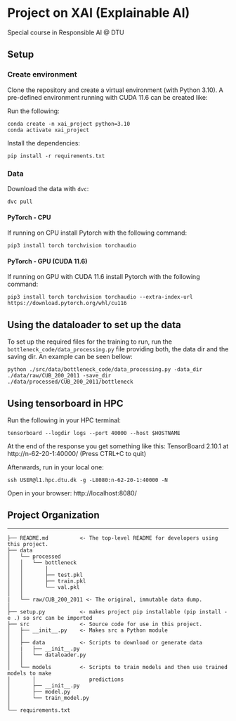 Project on XAI (Explainable AI)
==============================

Special course in Responsible AI @ DTU


## Setup

### Create environment
Clone the repository and create a virtual environment (with Python 3.10). A pre-defined environment running with CUDA 11.6 can be created like:

Run the following:

```
conda create -n xai_project python=3.10
conda activate xai_project
```

Install the dependencies:
```
pip install -r requirements.txt
```

### Data

Download the data with `dvc`:

``` 
dvc pull
```

#### PyTorch - CPU
If running on CPU install Pytorch with the following command:

```
pip3 install torch torchvision torchaudio
```

#### PyTorch - GPU (CUDA 11.6)
If running on GPU with CUDA 11.6 install Pytorch with the following command:
```
pip3 install torch torchvision torchaudio --extra-index-url https://download.pytorch.org/whl/cu116
```

## Using the dataloader to set up the data
To set up the required files for the training to run, run the ```bottleneck_code/data_processing.py``` file providing both, the data dir and the saving dir. An example can be seen bellow:
```
python ./src/data/bottleneck_code/data_processing.py -data_dir ./data/raw/CUB_200_2011 -save_dir ./data/processed/CUB_200_2011/bottleneck
```

## Using tensorboard in HPC
Run the following in your HPC terminal:
```
tensorboard --logdir logs --port 40000 --host $HOSTNAME
```
At the end of the response you get something like this: TensorBoard 2.10.1 at http://n-62-20-1:40000/ (Press CTRL+C to quit)

Afterwards, run in your local one:
```
ssh USER@l1.hpc.dtu.dk -g -L8080:n-62-20-1:40000 -N
```
Open in your browser: http://localhost:8080/
## Project Organization
------------

    ├── README.md          <- The top-level README for developers using this project.
    ├── data
    │   └── processed
    │   │   └── bottleneck
    │   │       │                 
    │   │       ├── test.pkl
    │   │       ├── train.pkl
    │   │       └── val.pkl
    │   │   
    |   └── raw/CUB_200_2011 <- The original, immutable data dump.
    │
    ├── setup.py           <- makes project pip installable (pip install -e .) so src can be imported
    ├── src                <- Source code for use in this project.
    │   ├── __init__.py    <- Makes src a Python module
    │   │
    │   ├── data           <- Scripts to download or generate data
    │   |   ├── __init__.py
    │   │   └── dataloader.py
    │   │
    │   └── models         <- Scripts to train models and then use trained models to make
    │       │                 predictions
    │       ├── __init__.py
    │       ├── model.py
    │       └── train_model.py
    │
    └── requirements.txt 
